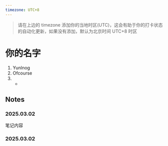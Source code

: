 ```yaml
---
timezone: UTC+8
---
```


> 请在上边的 timezone 添加你的当地时区(UTC)，这会有助于你的打卡状态的自动化更新，如果没有添加，默认为北京时间 UTC+8 时区


# 你的名字

1. Yunlnog
2. Ofcourse
3. -

## Notes

<!-- Content_START -->

### 2025.03.02

笔记内容

### 2025.03.02

<!-- Content_END -->
